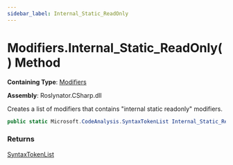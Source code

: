 ```yaml
---
sidebar_label: Internal_Static_ReadOnly
---
```


# Modifiers\.Internal\_Static\_ReadOnly\(\) Method

**Containing Type**: [Modifiers](../index.md)

**Assembly**: Roslynator\.CSharp\.dll

  
Creates a list of modifiers that contains "internal static readonly" modifiers\.

```csharp
public static Microsoft.CodeAnalysis.SyntaxTokenList Internal_Static_ReadOnly()
```

### Returns

[SyntaxTokenList](https://docs.microsoft.com/en-us/dotnet/api/microsoft.codeanalysis.syntaxtokenlist)


